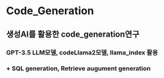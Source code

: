 # Code_Generation
## 생성AI를 활용한 code_generation연구
### GPT-3.5 LLM모델, codeLlama2모델, llama_index 활용
### + SQL generation, Retrieve augument generation 
